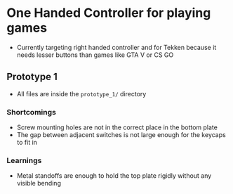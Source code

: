 # One Handed Controller for playing games
- Currently targeting right handed controller and for Tekken because it needs lesser buttons than games like GTA V or CS GO

## Prototype 1
- All files are inside the `prototype_1/` directory

### Shortcomings
- Screw mounting holes are not in the correct place in the bottom plate
- The gap between adjacent switches is not large enough for the keycaps to fit in

### Learnings
- Metal standoffs are enough to hold the top plate rigidly without any visible bending
